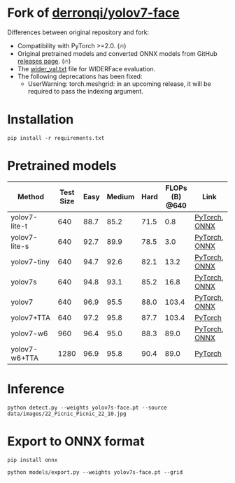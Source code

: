 # Fork of [derronqi/yolov7-face](https://github.com/derronqi/yolov7-face)

Differences between original repository and fork:

* Compatibility with PyTorch >=2.0. (🔥)
* Original pretrained models and converted ONNX models from GitHub [releases page](https://github.com/clibdev/yolov7-face/releases). (🔥)
* The [wider_val.txt](data/widerface/val/wider_val.txt) file for WIDERFace evaluation.
* The following deprecations has been fixed:
  * UserWarning: torch.meshgrid: in an upcoming release, it will be required to pass the indexing argument. 

# Installation

```shell
pip install -r requirements.txt
```

# Pretrained models

| Method        | Test Size | Easy | Medium | Hard | FLOPs (B) @640 | Link                                                                                                                                                                                      |
|---------------|-----------|------|--------|------|----------------|-------------------------------------------------------------------------------------------------------------------------------------------------------------------------------------------|
| yolov7-lite-t | 640       | 88.7 | 85.2   | 71.5 | 0.8            | [PyTorch](https://github.com/clibdev/yolov7-face/releases/latest/download/yolov7-lite-t.pt), [ONNX](https://github.com/clibdev/yolov7-face/releases/latest/download/yolov7-lite-t.onnx)   |
| yolov7-lite-s | 640       | 92.7 | 89.9   | 78.5 | 3.0            | [PyTorch](https://github.com/clibdev/yolov7-face/releases/latest/download/yolov7-lite-s.pt), [ONNX](https://github.com/clibdev/yolov7-face/releases/latest/download/yolov7-lite-s.onnx)   |
| yolov7-tiny   | 640       | 94.7 | 92.6   | 82.1 | 13.2           | [PyTorch](https://github.com/clibdev/yolov7-face/releases/latest/download/yolov7-tiny.pt), [ONNX](https://github.com/clibdev/yolov7-face/releases/latest/download/yolov7-tiny.onnx)       |
| yolov7s       | 640       | 94.8 | 93.1   | 85.2 | 16.8           | [PyTorch](https://github.com/clibdev/yolov7-face/releases/latest/download/yolov7s-face.pt), [ONNX](https://github.com/clibdev/yolov7-face/releases/latest/download/yolov7s-face.onnx)     |
| yolov7        | 640       | 96.9 | 95.5   | 88.0 | 103.4          | [PyTorch](https://github.com/clibdev/yolov7-face/releases/latest/download/yolov7-face.pt), [ONNX](https://github.com/clibdev/yolov7-face/releases/latest/download/yolov7-face.onnx)       |
| yolov7+TTA    | 640       | 97.2 | 95.8   | 87.7 | 103.4          | [PyTorch](https://github.com/clibdev/yolov7-face/releases/latest/download/yolov7-face.pt)                                                                                                 |
| yolov7-w6     | 960       | 96.4 | 95.0   | 88.3 | 89.0           | [PyTorch](https://github.com/clibdev/yolov7-face/releases/latest/download/yolov7-w6-face.pt), [ONNX](https://github.com/clibdev/yolov7-face/releases/latest/download/yolov7-w6-face.onnx) |
| yolov7-w6+TTA | 1280      | 96.9 | 95.8   | 90.4 | 89.0           | [PyTorch](https://github.com/clibdev/yolov7-face/releases/latest/download/yolov7-w6-face.pt)                                                                                              |

# Inference

```shell
python detect.py --weights yolov7s-face.pt --source data/images/22_Picnic_Picnic_22_10.jpg
```

# Export to ONNX format

```shell
pip install onnx
```
```shell
python models/export.py --weights yolov7s-face.pt --grid
```
